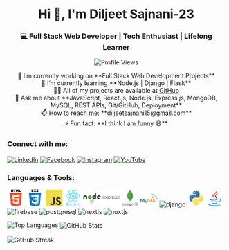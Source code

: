 <h1 align="center">Hi 👋, I'm Diljeet Sajnani-23</h1>
<h3 align="center">💻 Full Stack Web Developer | Tech Enthusiast | Lifelong Learner</h3>

<div align="center">
  <img src="https://komarev.com/ghpvc/?username=diljeet-2&label=Profile%20views&color=0e75b6&style=flat" alt="Profile Views" />
</div>

<p align="center">
  🔭 I’m currently working on **Full Stack Web Development Projects** <br>
  🌱 I’m currently learning **Node.js | Django | Flask** <br>
  👨‍💻 All of my projects are available at <a href="https://github.com/Diljeet-2">GitHub</a> <br>
  💬 Ask me about **JavaScript, React.js, Node.js, Express.js, MongoDB, MySQL, REST APIs, Git/GitHub, Deployment** <br>
  📫 How to reach me: **diljeetsajnani15@gmail.com** <br>
  ⚡ Fun fact: **I think I am funny 😄**
</p>

<h3 align="left">Connect with me:</h3>
<p align="left">
  <a href="https://linkedin.com/in/www.linkedin.com/in/diljeet-sajnani-20b8872a0" target="blank"><img align="center" src="https://raw.githubusercontent.com/rahuldkjain/github-profile-readme-generator/master/src/images/icons/Social/linked-in-alt.svg" alt="LinkedIn" height="30" width="40" /></a>
  <a href="https://facebook.com/https://www.facebook.com/profile.php?id=61561948391558" target="blank"><img align="center" src="https://raw.githubusercontent.com/rahuldkjain/github-profile-readme-generator/master/src/images/icons/Social/facebook.svg" alt="Facebook" height="30" width="40" /></a>
  <a href="https://instagram.com/https://www.instagram.com/diljeetsajnani/" target="blank"><img align="center" src="https://raw.githubusercontent.com/rahuldkjain/github-profile-readme-generator/master/src/images/icons/Social/instagram.svg" alt="Instagram" height="30" width="40" /></a>
  <a href="https://www.youtube.com/c/www.youtube.com/@pptinsight6" target="blank"><img align="center" src="https://raw.githubusercontent.com/rahuldkjain/github-profile-readme-generator/master/src/images/icons/Social/youtube.svg" alt="YouTube" height="30" width="40" /></a>
</p>

<h3 align="left">Languages & Tools:</h3>
<p align="left">
  <img src="https://raw.githubusercontent.com/devicons/devicon/master/icons/html5/html5-original-wordmark.svg" alt="html5" width="40" height="40"/>
  <img src="https://raw.githubusercontent.com/devicons/devicon/master/icons/css3/css3-original-wordmark.svg" alt="css3" width="40" height="40"/>
  <img src="https://raw.githubusercontent.com/devicons/devicon/master/icons/javascript/javascript-original.svg" alt="javascript" width="40" height="40"/>
  <img src="https://raw.githubusercontent.com/devicons/devicon/master/icons/react/react-original-wordmark.svg" alt="react" width="40" height="40"/>
  <img src="https://raw.githubusercontent.com/devicons/devicon/master/icons/nodejs/nodejs-original-wordmark.svg" alt="nodejs" width="40" height="40"/>
  <img src="https://raw.githubusercontent.com/devicons/devicon/master/icons/express/express-original-wordmark.svg" alt="express" width="40" height="40"/>
  <img src="https://raw.githubusercontent.com/devicons/devicon/master/icons/mongodb/mongodb-original-wordmark.svg" alt="mongodb" width="40" height="40"/>
  <img src="https://raw.githubusercontent.com/devicons/devicon/master/icons/mysql/mysql-original-wordmark.svg" alt="mysql" width="40" height="40"/>
  <img src="https://cdn.worldvectorlogo.com/logos/django.svg" alt="django" width="40" height="40"/>
  <img src="https://raw.githubusercontent.com/devicons/devicon/master/icons/python/python-original.svg" alt="python" width="40" height="40"/>
  <img src="https://raw.githubusercontent.com/devicons/devicon/master/icons/java/java-original.svg" alt="java" width="40" height="40"/>
  <img src="https://www.vectorlogo.zone/logos/firebase/firebase-icon.svg" alt="firebase" width="40" height="40"/>
  <img src="https://www.vectorlogo.zone/logos/postgresql/postgresql-icon.svg" alt="postgresql" width="40" height="40"/>
  <img src="https://cdn.worldvectorlogo.com/logos/nextjs-2.svg" alt="nextjs" width="40" height="40"/>
  <img src="https://www.vectorlogo.zone/logos/nuxtjs/nuxtjs-icon.svg" alt="nuxtjs" width="40" height="40"/>
</p>

<p><img align="left" src="https://github-readme-stats.vercel.app/api/top-langs?username=diljeet-2&show_icons=true&locale=en&layout=compact" alt="Top Languages" /></p>
<p>&nbsp;<img align="center" src="https://github-readme-stats.vercel.app/api?username=diljeet-2&show_icons=true&locale=en" alt="GitHub Stats" /></p>
<p><img align="center" src="https://github-readme-streak-stats.herokuapp.com/?user=diljeet-2&" alt="GitHub Streak" /></p>
